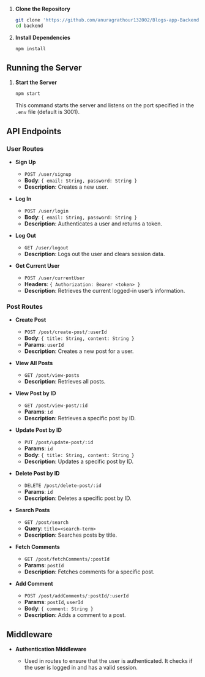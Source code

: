 
1. **Clone the Repository**

   ```bash
   git clone 'https://github.com/anuragrathour132002/Blogs-app-Backend'
   cd backend
   ```

2. **Install Dependencies**

   ```bash
   npm install
   ```


## Running the Server

1. **Start the Server**

   ```bash
   npm start
   ```

   This command starts the server and listens on the port specified in the `.env` file (default is 3001).

## API Endpoints

### User Routes

- **Sign Up**
  
  - `POST /user/signup`
  - **Body**: `{ email: String, password: String }`
  - **Description**: Creates a new user.

- **Log In**
  
  - `POST /user/login`
  - **Body**: `{ email: String, password: String }`
  - **Description**: Authenticates a user and returns a token.

- **Log Out**
  
  - `GET /user/logout`
  - **Description**: Logs out the user and clears session data.

- **Get Current User**
  
  - `POST /user/currentUser`
  - **Headers**: `{ Authorization: Bearer <token> }`
  - **Description**: Retrieves the current logged-in user’s information.

### Post Routes

- **Create Post**
  
  - `POST /post/create-post/:userId`
  - **Body**: `{ title: String, content: String }`
  - **Params**: `userId`
  - **Description**: Creates a new post for a user.

- **View All Posts**
  
  - `GET /post/view-posts`
  - **Description**: Retrieves all posts.

- **View Post by ID**
  
  - `GET /post/view-post/:id`
  - **Params**: `id`
  - **Description**: Retrieves a specific post by ID.

- **Update Post by ID**
  
  - `PUT /post/update-post/:id`
  - **Params**: `id`
  - **Body**: `{ title: String, content: String }`
  - **Description**: Updates a specific post by ID.

- **Delete Post by ID**
  
  - `DELETE /post/delete-post/:id`
  - **Params**: `id`
  - **Description**: Deletes a specific post by ID.

- **Search Posts**
  
  - `GET /post/search`
  - **Query**: `title=<search-term>`
  - **Description**: Searches posts by title.

- **Fetch Comments**
  
  - `GET /post/fetchComments/:postId`
  - **Params**: `postId`
  - **Description**: Fetches comments for a specific post.

- **Add Comment**
  
  - `POST /post/addComments/:postId/:userId`
  - **Params**: `postId`, `userId`
  - **Body**: `{ comment: String }`
  - **Description**: Adds a comment to a post.

## Middleware

- **Authentication Middleware**

  - Used in routes to ensure that the user is authenticated. It checks if the user is logged in and has a valid session.

